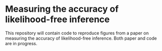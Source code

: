 # Measuring the accuracy of likelihood-free inference

This repository will contain code to reproduce figures from a paper on measuring the accuracy of likelihood-free inference. Both paper and code are in progress.